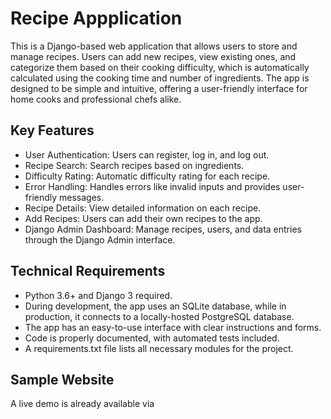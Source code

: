 # Recipe Appplication
 This is a Django-based web application that allows users to store and manage recipes. Users can add new recipes, view existing ones, and categorize them based on their cooking difficulty, which is automatically calculated using the cooking time and number of ingredients. The app is designed to be simple and intuitive, offering a user-friendly interface for home cooks and professional chefs alike.
## Key Features
* User Authentication: Users can register, log in, and log out.
* Recipe Search: Search recipes based on ingredients.
* Difficulty Rating: Automatic difficulty rating for each recipe.
* Error Handling: Handles errors like invalid inputs and provides user-friendly messages.
* Recipe Details: View detailed information on each recipe.
* Add Recipes: Users can add their own recipes to the app.
* Django Admin Dashboard: Manage recipes, users, and data entries through the Django Admin interface.

## Technical Requirements
* Python 3.6+ and Django 3 required.
* During development, the app uses an SQLite database, while in production, it connects to a locally-hosted PostgreSQL database.
* The app has an easy-to-use interface with clear instructions and forms.
* Code is properly documented, with automated tests included.
* A requirements.txt file lists all necessary modules for the project.

## Sample Website
A live demo is already available via 